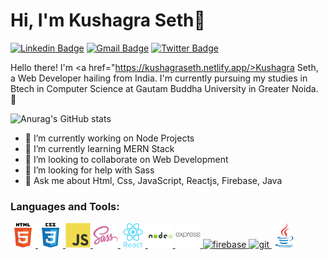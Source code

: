 # Hi, I'm Kushagra Seth👋
[![Linkedin Badge](https://img.shields.io/badge/-Kushagraseth-blue?style=flat-square&logo=Linkedin&logoColor=white&link=https://www.linkedin.com/in/kushagra-seth1904/)](https://www.linkedin.com/in/kushagra-seth1904/)
 [![Gmail Badge](https://img.shields.io/badge/-kseth0808@gmail.com-c14438?style=flat-square&logo=Gmail&logoColor=white&link=mailto:kseth0808@gmail.com)](mailto:kseth0808@gmail.com)
[![Twitter Badge](https://img.shields.io/badge/-@Kseth0808-1ca0f1?style=flat-square&labelColor=1ca0f1&logo=twitter&logoColor=white&link=https://twitter.com/kseth0808)](https://twitter.com/kseth0808) 

Hello there! I'm <a href="https://kushagraseth.netlify.app/>Kushagra Seth<a/>, a Web Developer hailing from India. I'm currently pursuing my studies in  Btech in Computer Science at Gautam Buddha University in Greater Noida. 🏫

![Anurag's GitHub stats](https://github-readme-stats.vercel.app/api?username=kseth0808&show_icons=true&theme=Light)
- 🔭 I’m currently working on Node Projects
- 🌱 I’m currently learning MERN Stack
- 👯 I’m looking to collaborate on Web Development
- 🤔 I’m looking for help with Sass
- 💬 Ask me about Html, Css, JavaScript, Reactjs, Firebase, Java 
<h3 align="left">Languages and Tools:</h3>
<p align="left">
  <a href="https://www.w3.org/html/" target="_blank" rel="noreferrer">
    <img src="https://raw.githubusercontent.com/devicons/devicon/master/icons/html5/html5-original-wordmark.svg" alt="html5" width="40" height="40"/>
  </a>
  <a href="https://www.w3schools.com/css/" target="_blank" rel="noreferrer">
    <img src="https://raw.githubusercontent.com/devicons/devicon/master/icons/css3/css3-original-wordmark.svg" alt="css3" width="40" height="40"/>
  </a>
  <a href="https://developer.mozilla.org/en-US/docs/Web/JavaScript" target="_blank" rel="noreferrer">
    <img src="https://raw.githubusercontent.com/devicons/devicon/master/icons/javascript/javascript-original.svg" alt="javascript" width="40" height="40"/>
  </a>
  <a href="https://sass-lang.com" target="_blank" rel="noreferrer">
    <img src="https://raw.githubusercontent.com/devicons/devicon/master/icons/sass/sass-original.svg" alt="sass" width="40" height="40"/>
  </a>
    <a href="https://reactjs.org/" target="_blank" rel="noreferrer">
    <img src="https://raw.githubusercontent.com/devicons/devicon/master/icons/react/react-original-wordmark.svg" alt="react" width="40" height="40"/>
  </a>
   <a href="https://nodejs.org" target="_blank" rel="noreferrer">
  <img src="https://raw.githubusercontent.com/devicons/devicon/master/icons/nodejs/nodejs-original-wordmark.svg" alt="nodejs" width="40" height="40"/>
</a>
  <a href="https://expressjs.com" target="_blank" rel="noreferrer">
  <img src="https://raw.githubusercontent.com/devicons/devicon/master/icons/express/express-original-wordmark.svg" alt="express" width="40" height="40"/>
</a>
  <a href="https://firebase.google.com/" target="_blank" rel="noreferrer">
  <img src="https://www.vectorlogo.zone/logos/firebase/firebase-icon.svg" alt="firebase" width="40" height="40"/>
</a>
  <a href="https://git-scm.com/" target="_blank" rel="noreferrer">
  <img src="https://www.vectorlogo.zone/logos/git-scm/git-scm-icon.svg" alt="git" width="40" height="40"/>
</a>
  <a href="https://www.java.com" target="_blank" rel="noreferrer">
  <img src="https://raw.githubusercontent.com/devicons/devicon/master/icons/java/java-original.svg" alt="java" width="40" height="40"/>
</a>
  </p>
